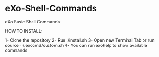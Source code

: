 # eXo-Shell-Commands
eXo Basic Shell Commands

HOW TO INSTALL: 

1- Clone the repository
2- Run ./install.sh
3- Open new Terminal Tab or run source ~/.exocmd/custom.sh
4- You can run exohelp to show available commands
